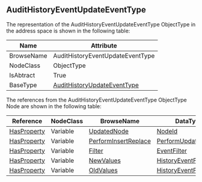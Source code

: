 <!-- objecttype -->
## AuditHistoryEventUpdateEventType

The representation of the AuditHistoryEventUpdateEventType ObjectType in the address space is shown in the following table:  

|Name|Attribute|
|---|---|
|BrowseName|AuditHistoryEventUpdateEventType|
|NodeClass|ObjectType|
|IsAbtract|True|
|BaseType|[AuditHistoryUpdateEventType](../../../Part5/ObjectTypes/AuditHistoryUpdateEventType/readme.md)|

The references from the AuditHistoryEventUpdateEventType ObjectType Node are shown in the following table:  

|Reference|NodeClass|BrowseName|DataType|TypeDefinition|ModellingRule|
|---|---|---|---|---|---|
|[HasProperty](../../../Part3/ReferenceTypes/HasProperty/readme.md)|Variable|[UpdatedNode](#UpdatedNode)|[NodeId](../../../Part3/DataTypes/NodeId/readme.md)|[PropertyType](../../Part5/VariableTypes/PropertyType/readme.md)|[Mandatory](../../Objects/Mandatory/readme.md)|
|[HasProperty](../../../Part3/ReferenceTypes/HasProperty/readme.md)|Variable|[PerformInsertReplace](#PerformInsertReplace)|[PerformUpdateType](../../../Part4/DataTypes/PerformUpdateType/readme.md)|[PropertyType](../../Part5/VariableTypes/PropertyType/readme.md)|[Mandatory](../../Objects/Mandatory/readme.md)|
|[HasProperty](../../../Part3/ReferenceTypes/HasProperty/readme.md)|Variable|[Filter](#Filter)|[EventFilter](../../../Part4/DataTypes/EventFilter/readme.md)|[PropertyType](../../Part5/VariableTypes/PropertyType/readme.md)|[Mandatory](../../Objects/Mandatory/readme.md)|
|[HasProperty](../../../Part3/ReferenceTypes/HasProperty/readme.md)|Variable|[NewValues](#NewValues)|[HistoryEventFieldList](../../../Part4/DataTypes/HistoryEventFieldList/readme.md)[]|[PropertyType](../../Part5/VariableTypes/PropertyType/readme.md)|[Mandatory](../../Objects/Mandatory/readme.md)|
|[HasProperty](../../../Part3/ReferenceTypes/HasProperty/readme.md)|Variable|[OldValues](#OldValues)|[HistoryEventFieldList](../../../Part4/DataTypes/HistoryEventFieldList/readme.md)[]|[PropertyType](../../Part5/VariableTypes/PropertyType/readme.md)|[Mandatory](../../Objects/Mandatory/readme.md)|


